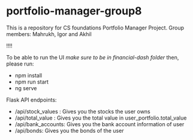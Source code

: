 # portfolio-manager-group8

This is a repository for CS foundations Portfolio Manager Project.
Group members: Mahrukh, Igor and Akhil

!!!!

To be able to run the UI
*make sure to be in financial-dash folder*
then, please run:
- npm install
- npm run start
- ng serve

Flask API endpoints:
- /api/stock_values : Gives you the stocks the user owns
- /api/total_value : Gives you the total value in user_portfolio.total_value   
- /api/bank_accounts: Gives you the bank account information of user
- /api/bonds: Gives you the bonds of the user